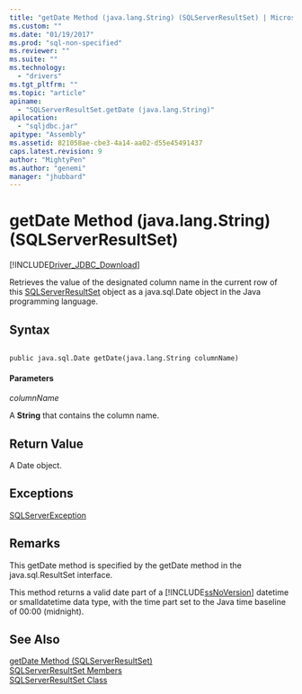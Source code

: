 ```yaml
---
title: "getDate Method (java.lang.String) (SQLServerResultSet) | Microsoft Docs"
ms.custom: ""
ms.date: "01/19/2017"
ms.prod: "sql-non-specified"
ms.reviewer: ""
ms.suite: ""
ms.technology: 
  - "drivers"
ms.tgt_pltfrm: ""
ms.topic: "article"
apiname: 
  - "SQLServerResultSet.getDate (java.lang.String)"
apilocation: 
  - "sqljdbc.jar"
apitype: "Assembly"
ms.assetid: 821058ae-cbe3-4a14-aa02-d55e45491437
caps.latest.revision: 9
author: "MightyPen"
ms.author: "genemi"
manager: "jhubbard"
---
```

# getDate Method (java.lang.String) (SQLServerResultSet)
[!INCLUDE[Driver_JDBC_Download](../../../includes/driver_jdbc_download.md)]

  Retrieves the value of the designated column name in the current row of this [SQLServerResultSet](../../../connect/jdbc/reference/sqlserverresultset-class.md) object as a java.sql.Date object in the Java programming language.  
  
## Syntax  
  
```  
  
public java.sql.Date getDate(java.lang.String columnName)  
```  
  
#### Parameters  
 *columnName*  
  
 A **String** that contains the column name.  
  
## Return Value  
 A Date object.  
  
## Exceptions  
 [SQLServerException](../../../connect/jdbc/reference/sqlserverexception-class.md)  
  
## Remarks  
 This getDate method is specified by the getDate method in the java.sql.ResultSet interface.  
  
 This method returns a valid date part of a [!INCLUDE[ssNoVersion](../../../includes/ssnoversion_md.md)] datetime or smalldatetime data type, with the time part set to the Java time baseline of 00:00 (midnight).  
  
## See Also  
 [getDate Method &#40;SQLServerResultSet&#41;](../../../connect/jdbc/reference/getdate-method-sqlserverresultset.md)   
 [SQLServerResultSet Members](../../../connect/jdbc/reference/sqlserverresultset-members.md)   
 [SQLServerResultSet Class](../../../connect/jdbc/reference/sqlserverresultset-class.md)  
  
  